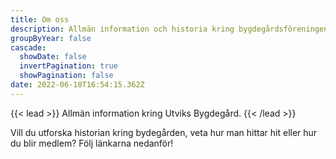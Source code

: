```yaml
---
title: Om oss
description: Allmän information och historia kring bygdegårdsföreningen.
groupByYear: false
cascade:
  showDate: false
  invertPagination: true
  showPagination: false
date: 2022-06-18T16:54:15.362Z
---
```


{{< lead >}}
Allmän information kring Utviks Bygdegård.
{{< /lead >}}


Vill du utforska historian kring bydegården, veta hur man hittar hit eller hur du blir medlem? Följ länkarna nedanför!

